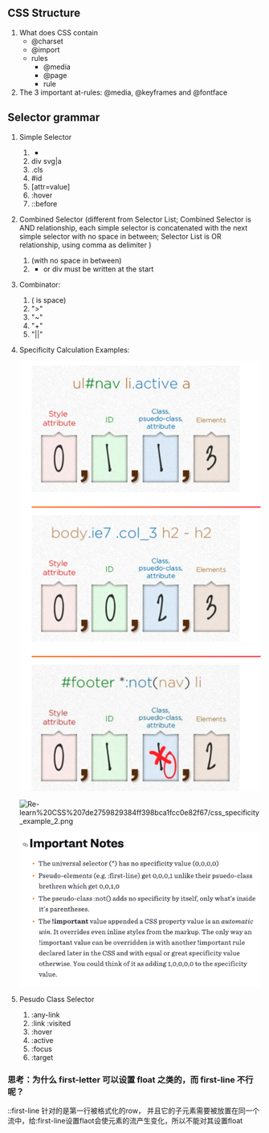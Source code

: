 ## CSS Structure

1. What does CSS contain
    - @charset
    - @import
    - rules
        - @media
        - @page
        - rule
2. The 3 important at-rules: @media, @keyframes and @fontface

## Selector grammar

1. Simple Selector
    1. *
    2. div svg|a
    3. .cls
    4. #id
    5. [attr=value]
    6. :hover
    7. ::before
2. Combined Selector (different from Selector List; Combined Selector is AND relationship, each simple selector is concatenated with the next simple selector with no space in between; Selector List is OR relationship, using comma as delimiter )
    1. <Simple Selector> <Simple Selector> <Simple Selector> (with no space in between)
    2. * or div must be written at the start
3. Combinator:
    1. <Simple Selector> <sp> <Simple Selector> (<sp> is space)
    2. <Simple Selector> ">" <Simple Selector>
    3. <Simple Selector> "~" <Simple Selector>
    4. <Simple Selector> "+" <Simple Selector>
    5. <Simple Selector> "||" <Simple Selector>
4. Specificity Calculation Examples:

    ![css-specificity-examples/css_specificity_example_1.png](css-specificity-examples/css_specificity_example_1.png)

    ![Re-learn%20CSS%207de2759829384ff398bca1fcc0e82f67/css_specificity_example_2.png](Re-learn%20CSS%207de2759829384ff398bca1fcc0e82f67/css_specificity_example_2.png)

    ![css-specificity-examples/css_specificity_example_3.png](css-specificity-examples/css_specificity_example_3.png)

5. Pesudo Class Selector
    1. :any-link
    2. :link :visited
    3. :hover
    4. :active
    5. :focus
    6. :target

### **思考：为什么 first-letter 可以设置 float 之类的，而 first-line 不行呢？**

::first-line 针对的是第一行被格式化的row， 并且它的子元素需要被放置在同一个流中，给:first-line设置flaot会使元素的流产生变化，所以不能对其设置float